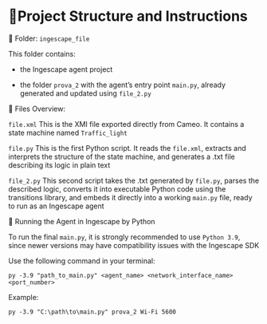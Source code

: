 # 🧩Project Structure and Instructions

📁 Folder: `ingescape_file`

This folder contains:

- the Ingescape agent project

- the folder `prova_2` with the agent’s entry point `main.py`, already generated and updated using `file_2.py`

📄 Files Overview:

`file.xml`
This is the XMI file exported directly from Cameo. It contains a state machine named `Traffic_light`

`file.py`
This is the first Python script. It reads the `file.xml`, extracts and interprets the structure of the state machine, and generates a .txt file describing its logic in plain text

`file_2.py`
This second script takes the .txt generated by `file.py`, parses the described logic, converts it into executable Python code using the transitions library, and embeds it directly into a working `main.py` file, ready to run as an Ingescape agent

🚀 Running the Agent in Ingescape by Python

To run the final `main.py`, it is strongly recommended to use `Python 3.9`, since newer versions may have compatibility issues with the Ingescape SDK

Use the following command in your terminal:

`py -3.9 "path_to_main.py" <agent_name> <network_interface_name> <port_number>`

Example:

`py -3.9 "C:\path\to\main.py" prova_2 Wi-Fi 5600`
